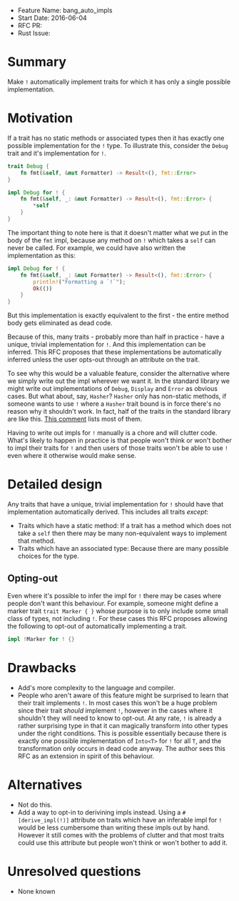 - Feature Name: bang_auto_impls
- Start Date: 2016-06-04
- RFC PR:
- Rust Issue:

# Summary
[summary]: #summary

Make `!` automatically implement traits for which it has only a single possible
implementation.

# Motivation
[motivation]: #motivation

If a trait has no static methods or associated types then it has exactly one
possible implementation for the `!` type. To illustrate this, consider the
`Debug` trait and it's implementation for `!`.

```rust
trait Debug {
    fn fmt(&self, &mut Formatter) -> Result<(), fmt::Error>
}

impl Debug for ! {
    fn fmt(&self, _: &mut Formatter) -> Result<(), fmt::Error> {
        *self
    }
}
```

The important thing to note here is that it doesn't matter what we put in the
body of the `fmt` impl, because any method on `!` which takes a `self` can
never be called. For example, we could have also written the implementation as
this:

```rust
impl Debug for ! {
    fn fmt(&self, _: &mut Formatter) -> Result<(), fmt::Error> {
        println!("Formatting a `!`");
        Ok(())
    }
}
```

But this implementation is exactly equivalent to the first - the entire method
body gets eliminated as dead code.

Because of this, many traits - probably more than half in practice - have a
unique, trivial implementation for `!`. And this implementation can be
inferred. This RFC proposes that these implementations be automatically
inferred unless the user opts-out through an attribute on the trait.

To see why this would be a valuable feature, consider the alternative where we
simply write out the impl wherever we want it. In the standard library we
might write out implementations of `Debug`, `Display` and `Error` as obvious
cases. But what about, say, `Hasher`? `Hasher` only has non-static methods, if
someone wants to use `!` where a `Hasher` trait bound is in force there's no
reason why it shouldn't work. In fact, half of the traits in the standard
library are like this. [This comment](https://github.com/rust-lang/rfcs/pull/1216#issuecomment-212265320)
lists most of them.

Having to write out impls for `!` manually is a chore and will clutter code.
What's likely to happen in practice is that people won't think or won't bother
to impl their traits for `!` and then users of those traits won't be able to
use `!` even where it otherwise would make sense.

# Detailed design
[design]: #detailed-design

Any traits that have a unique, trivial implementation for `!` should have that
implementation automatically derived. This includes all traits *except*:

* Traits which have a static method:
  If a trait has a method which does not take a `self` then there may be many
  non-equivalent ways to implement that method.
* Traits which have an associated type:
  Because there are many possible choices for the type.

## Opting-out

Even where it's possible to infer the impl for `!` there may be cases where
people don't want this behaviour. For example, someone might define a marker
trait `trait Marker { }` whose purpose is to only include some small class of
types, not including `!`. For these cases this RFC proposes allowing the
following to opt-out of automatically implementing a trait.

```rust
impl !Marker for ! {}
```

# Drawbacks
[drawbacks]: #drawbacks

* Add's more complexity to the language and compiler.
* People who aren't aware of this feature might be surprised to learn that
  their trait implements `!`. In most cases this won't be a huge problem since
  their trait *should* implement `!`, however in the cases where it shouldn't
  they will need to know to opt-out. At any rate, `!` is already a rather
  surprising type in that it can magically transform into other types under the
  right conditions.  This is possible essentially because there is exactly one
  possible implementation of `Into<T>` for `!` for all `T`, and the
  transformation only occurs in dead code anyway. The author sees this RFC as
  an extension in spirit of this behaviour.

# Alternatives
[alternatives]: #alternatives

* Not do this.
* Add a way to opt-in to derivining impls instead.  Using a `#[derive_impl(!)]`
  attribute on traits which have an inferable impl for `!` would be less
  cumbersome than writing these impls out by hand. However it still comes with
  the problems of clutter and that most traits could use this attribute but
  people won't think or won't bother to add it.

# Unresolved questions
[unresolved]: #unresolved-questions

* None known

